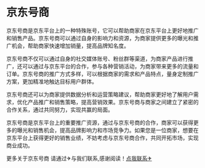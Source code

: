 # 京东号商

京东号商是京东平台上的一种特殊账号，它可以帮助商家在京东平台上更好地推广和销售产品。京东号商可以通过自身的影响力和资源，为商家提供更多的曝光和推广机会，帮助商家快速增加销量，提高品牌知名度。

京东号商不仅可以通过自身的社交媒体账号、粉丝群等渠道，为商家产品进行推广，还可以通过与京东平台的合作，参与各种营销活动，为商家带来更多的流量和订单。京东号商的推广方式多样，可以根据商家的需求和产品特点，量身定制推广方案，更加精准地触达目标用户群体。

京东号商还可以为商家提供数据分析和运营策略建议，帮助商家更好地了解用户需求，优化产品推广和销售策略，提高营销效果。京东号商与商家之间建立了紧密的合作关系，通过共同努力，实现共赢的局面。

京东号商是京东平台上的重要推广资源，通过与京东号商的合作，商家可以获得更多的曝光和销售机会，提高品牌影响力和市场竞争力。如果您是一位商家，想要在京东平台上获得更好的销售业绩，不妨考虑与京东号商合作，共同开拓市场，实现商业成功。

更多关于京东号商 请通过✈与我们联系,感谢阅读！[点我联系✈](https://news.k02.cc)